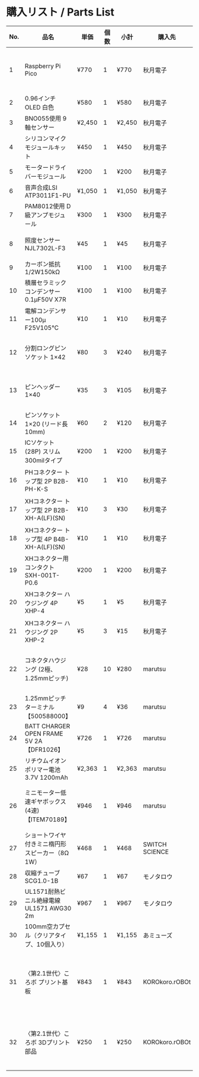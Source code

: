 # 購入リスト / Parts List
| No. | 品名                                                   | 単価   | 個数 | 小計   | 購入先     | 購入サイト                                                                                      | 備考                                               |
|-----|--------------------------------------------------------|--------|------|--------|------------|--------------------------------------------------------------------------------------------------|----------------------------------------------------|
| 1   | Raspberry Pi Pico                                     | ¥770   | 1    | ¥770   | 秋月電子    | [リンク](https://akizukidenshi.com/catalog/g/g116132/)                                          | USB type-C版もあります→ [こちら](https://ssci.to/8856) |
| 2   | 0.96インチ OLED 白色                                   | ¥580   | 1    | ¥580   | 秋月電子    | [リンク](https://akizukidenshi.com/catalog/g/g112031/)                                          |                                                    |
| 3   | BNO055使用 9軸センサー                                | ¥2,450 | 1    | ¥2,450 | 秋月電子    | [リンク](https://akizukidenshi.com/catalog/g/g116996/)                                          |                                                    |
| 4   | シリコンマイクモジュールキット                        | ¥450   | 1    | ¥450   | 秋月電子    | [リンク](https://akizukidenshi.com/catalog/g/g116573/)                                          |                                                    |
| 5   | モータードライバーモジュール                          | ¥200   | 1    | ¥200   | 秋月電子    | [リンク](https://akizukidenshi.com/catalog/g/g114746/)                                          |                                                    |
| 6   | 音声合成LSI ATP3011F1-PU                              | ¥1,050 | 1    | ¥1,050 | 秋月電子    | [リンク](https://akizukidenshi.com/catalog/g/g106220/)                                          |                                                    |
| 7   | PAM8012使用 D級アンプモジュール                       | ¥300   | 1    | ¥300   | 秋月電子    | [リンク](https://akizukidenshi.com/catalog/g/g108217/)                                          |                                                    |
| 8   | 照度センサー NJL7302L-F3                             | ¥45    | 1    | ¥45    | 秋月電子    | [リンク](https://akizukidenshi.com/catalog/g/g108910/)                                          | もう1点あると安心します                            |
| 9   | カーボン抵抗 1/2W150kΩ                               | ¥100   | 1    | ¥100   | 秋月電子    | [リンク](https://akizukidenshi.com/catalog/g/g107855/)                                          |                                                    |
| 10  | 積層セラミックコンデンサー 0.1μF50V X7R              | ¥100   | 1    | ¥100   | 秋月電子    | [リンク](https://akizukidenshi.com/catalog/g/g113582/)                                          |                                                    |
| 11  | 電解コンデンサー100μ F25V105℃                       | ¥10    | 1    | ¥10    | 秋月電子    | [リンク](https://akizukidenshi.com/catalog/g/g117877/)                                          | もう1点あると安心します                            |
| 12  | 分割ロングピンソケット 1×42                          | ¥80    | 3    | ¥240   | 秋月電子    | [リンク](https://akizukidenshi.com/catalog/g/g105779/)                                          | あればあるだけ幸せになります                      |
| 13  | ピンヘッダー 1×40                                    | ¥35    | 3    | ¥105   | 秋月電子    | [リンク](https://akizukidenshi.com/catalog/g/g100167/)                                          | あればあるだけ幸せになります                      |
| 14  | ピンソケット 1×20 (リード長10mm)                    | ¥60    | 2    | ¥120   | 秋月電子    | [リンク1](https://akizukidenshi.com/catalog/g/g118376/) / [リンク2](https://ssci.to/8027)       | Raspberry Pi Pico用                                 |
| 15  | ICソケット (28P) スリム300milタイプ                 | ¥200   | 1    | ¥200   | 秋月電子    | [リンク](https://akizukidenshi.com/catalog/g/g100013/)                                          |                                                    |
| 16  | PHコネクター トップ型 2P B2B-PH-K-S                  | ¥10    | 1    | ¥10    | 秋月電子    | [リンク](https://akizukidenshi.com/catalog/g/g112802/)                                          | もう1点あると安心します                            |
| 17  | XHコネクター トップ型 2P B2B-XH-A(LF)(SN)           | ¥10    | 3    | ¥30    | 秋月電子    | [リンク](https://akizukidenshi.com/catalog/g/g112247/)                                          | もう1点あると安心します                            |
| 18  | XHコネクター トップ型 4P B4B-XH-A(LF)(SN)           | ¥10    | 1    | ¥10    | 秋月電子    | [リンク](https://akizukidenshi.com/catalog/g/g112249/)                                          | もう1点あると安心します                            |
| 19  | XHコネクター用コンタクト SXH-001T-P0.6              | ¥200   | 1    | ¥200   | 秋月電子    | [リンク](https://akizukidenshi.com/catalog/g/g112265/)                                          |                                                    |
| 20  | XHコネクター ハウジング 4P XHP-4                    | ¥5     | 1    | ¥5     | 秋月電子    | [リンク](https://akizukidenshi.com/catalog/g/g112257/)                                          | もう1点あると安心します                            |
| 21  | XHコネクター ハウジング 2P XHP-2                    | ¥5     | 3    | ¥15    | 秋月電子    | [リンク](https://akizukidenshi.com/catalog/g/g112255/)                                          | もう1点あると安心します                            |
| 22  | コネクタハウジング (2極、1.25mmピッチ)              | ¥28    | 10   | ¥280   | marutsu    | [リンク1](https://www.marutsu.co.jp/pc/i/2566668/) / [リンク2](https://www.marutsu.co.jp/pc/i/2231331/) | 使用するのは1点ですが最低10点からの注文             |
| 23  | 1.25mmピッチターミナル【500588000】                | ¥9     | 4    | ¥36    | marutsu    | [リンク](https://www.marutsu.co.jp/pc/i/584344/)                                                | 無くしやすいため4点                                 |
| 24  | BATT CHARGER OPEN FRAME 5V 2A【DFR1026】            | ¥726   | 1    | ¥726   | marutsu    | [リンク1](https://www.marutsu.co.jp/pc/i/43483335/) / [リンク2](https://www.aitendo.com/product/20089) |                                                    |
| 25  | リチウムイオンポリマー電池 3.7V 1200mAh             | ¥2,363 | 1    | ¥2,363 | marutsu    | [リンク](https://www.marutsu.co.jp/pc/i/1634091/)                                               |                                                    |
| 26  | ミニモーター低速ギヤボックス(4速)【ITEM70189】      | ¥946   | 1    | ¥946   | marutsu    | [リンク（marutsu）](https://www.marutsu.co.jp/GoodsDetail.jsp?q=%E3%83%9F%E3%83%8B%E3%82%AE%E3%83%A4%E3%83%9C%E3%83%83%E3%82%AF%E3%82%B9&salesGoodsCode=159903&shopNo=3#item_description) | 代替購入先のAmazonの方が安いです                  |
| 27  | ショートワイヤ付きミニ楕円形スピーカー（8Ω 1W）   | ¥468   | 1    | ¥468   | SWITCH SCIENCE | [リンク](https://ssci.to/5804)                                                                  |                                                    |
| 28  | 収縮チューブ SCG1.0-1B                               | ¥67    | 1    | ¥67    | モノタロウ  | [リンク](https://www.monotaro.com/p/1838/1238/?t.q=%94M%88%B3%8Fk)                              |                                                    |
| 29  | UL1571耐熱ビニル絶縁電線 UL1571 AWG30 2m           | ¥967   | 1    | ¥967   | モノタロウ  | [リンク](https://www.monotaro.com/p/4486/8400/?t.q=awg30)                                       |                                                    |
| 30  | 100mm空カプセル（クリアタイプ、10個入り）         | ¥1,155 | 1    | ¥1,155 | あミューズ  | [リンク](https://www.a-muzu.com/category/EMPTY_CAPSULE_008/C0531.html)                         | 1体あたり1個です…あと9体                           |
| 31  | 〈第2.1世代〉ころボ プリント基板                     | ¥843   | 1    | ¥843   | KOROkoro.rOBOt | -                                                                                            | 基板費用＋輸送費から算出。将来的には下がる予定。     |
| 32  | 〈第2.1世代〉ころボ 3Dプリント部品                  | ¥250   | 1    | ¥250   | KOROkoro.rOBOt | -                                                                                            | 造形量（約76g）より推定（1000gあたり3278円）       |

